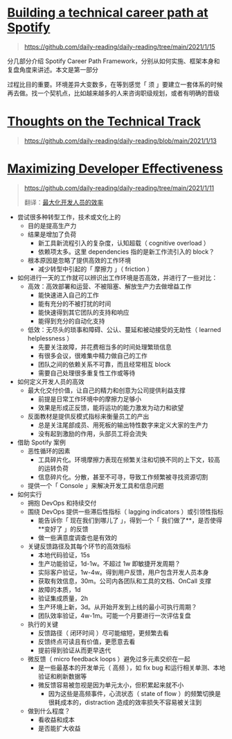 # [Building a technical career path at Spotify](https://engineering.atspotify.com/2016/02/08/technical-career-path/)

> https://github.com/daily-reading/daily-reading/tree/main/2021/1/15

分几部分介绍 Spotify Career Path Framework，分别从如何实施、框架本身和复盘角度来讲述。本文是第一部分

过程比目的重要。环境差异大变数多，在等到感觉「 须 」要建立一套体系的时候再去做。找一个契机点，比如越来越多的人来咨询职级规划，或者有明确的晋级

# [Thoughts on the Technical Track](https://mcfunley.com/thoughts-on-the-technical-track)

> https://github.com/daily-reading/daily-reading/blob/main/2021/1/13

# [Maximizing Developer Effectiveness](https://martinfowler.com/articles/developer-effectiveness.html)

> https://github.com/daily-reading/daily-reading/tree/main/2021/1/11
>
> 翻译：[最大化开发人员的效率](http://www.continuousdelivery20.com/blog/maximizing-developer-effectiveness/)

- 尝试很多种转型工作，技术或文化上的
  - 目的是提高生产力
  - 结果是增加了负荷
    - 新工具新流程引入的复杂度，认知超载（ cognitive overload ）
    - 依赖项太多。这里 dependencies 指的是新工作流引入的 block？
  - 根本原因是忽略了提供高效的工作环境
    - 减少转型中引起的「 摩擦力 」（ friction ）
- 如何进行一天的工作就可以辨识出工作环境是否高效，并进行了一些对比：
  - 高效：高效部署和运营、不被阻塞、解放生产力去做增益工作
    - 能快速进入自己的工作
    - 能有充分的不被打扰的时间
    - 能快速得到其它团队的支持和响应
    - 能得到充分的自动化支持
  - 低效：无尽头的琐事和障碍、公认、蔓延和被动接受的无助性（ learned helplessness ）
    - 先要关注故障，并花费相当多的时间处理繁琐信息
    - 有很多会议，很难集中精力做自己的工作
    - 团队之间的依赖关系不可靠，而且经常相互 block
    - 需要自己处理很多重复性工作或等待
- 如何定义开发人员的高效
  - 最大化交付价值，让自己的精力和创意为公司提供利益支撑
    - 前提是日常工作环境中的摩擦力足够小
    - 效果是形成正反馈，能将运功的能力激发为动力和欲望
  - 反面教材是提供反模式指标来衡量员工的产出
    - 总是关注尾部成员、用死板的输出特性数字来定义大家的生产力
    - 没有起到激励的作用，头部员工将会流失
- 借助 Spotify 案例
  - 恶性循环的因素
    - 工具碎片化。环境摩擦力表现在频繁关注和切换不同的上下文，较高的运转负荷
    - 信息碎片化。分散，甚至不可寻，导致工作频繁被寻找资源切割
  - 提供一个「 Console 」来解决开发工具和信息问题
- 如何实行
  - 拥抱 DevOps 和持续交付
  - 围绕 DevOps 提供一些滞后性指标（ lagging indicators ）或引领性指标
    - 能告诉你「 现在我们到哪儿了 」，得到一个「 我们做了**，是否使得**变好了 」的反馈
    - 做一些满意度调查也是有效的
  - 关键反馈路径及其每个环节的高效指标
    - 本地代码验证，15s
    - 生产功能验证，1d-1w。不超过 1w 即敏捷开发周期？
    - 实际客户验证，1w-4w。得到用户反馈，用户包含开发人员本身
    - 获取有效信息，30m。公司内各团队和工具的文档、OnCall 支撑
    - 故障的本质，1d
    - 验证集成质量，2h
    - 生产环境上新，3d。从开始开发到上线的最小可执行周期？
    - 团队效率验证，4w-1m。可能一个月要进行一次评估复盘
  - 执行的关键
    - 反馈路径（ 闭环时间 ）尽可能缩短，更频繁去看
    - 反馈终点可读且有价值，更愿意去看
    - 提前得到验证从而更早迭代
  - 微反馈（ micro feedback loops ）避免过多元素交织在一起
    - 是一些最基本的开发单元（ 高频 ），如 fix bug 和运行相关单测、本地验证和刷新数据等
    - 微反馈容易被忽视是因为单元太小，但积累起来就不小
      - 因为这些是高频事件，心流状态（ state of flow ）的频繁切换是很耗成本的，distraction 造成的效率损失不容易被关注到
  - 做到什么程度？
    - 看收益和成本
    - 是否能扩大收益

